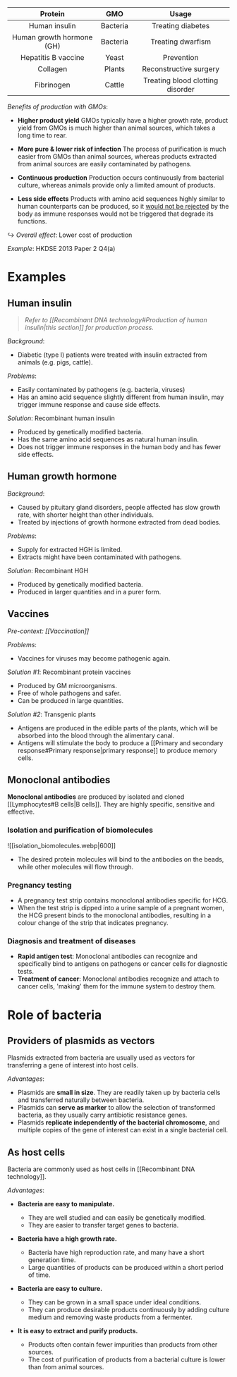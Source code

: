 
| Protein | GMO | Usage |
| :--: | :--: | :--: |
| Human insulin | Bacteria | Treating diabetes |
| Human growth hormone (GH) | Bacteria | Treating dwarfism |
| Hepatitis B vaccine | Yeast | Prevention |
| Collagen | Plants | Reconstructive surgery |
| Fibrinogen | Cattle | Treating blood clotting disorder |

*Benefits of production with GMOs*:
- **Higher product yield**
  GMOs typically have a <span class="hi-green">higher growth rate</span>, product yield from GMOs is much higher than animal sources, which takes a long time to rear.

- **More pure & lower risk of infection**
  The <span class="hi-green">process of purification is much easier</span> from GMOs than animal sources, whereas products extracted from animal sources are easily contaminated by pathogens.

- **Continuous production**
  Production <span class="hi-green">occurs continuously</span> from bacterial culture, whereas animals provide only a limited amount of products.

- **Less side effects**
  Products with <span class="hi-green">amino acid sequences highly similar</span> to human counterparts can be produced, so it <u>would not be rejected</u> by the body as <span class="hi-orange">immune responses</span> would not be triggered that degrade its functions.

↪ *Overall effect*: Lower cost of production

*Example*: HKDSE 2013 Paper 2 Q4(a)

# Examples
## Human insulin
> *Refer to [[Recombinant DNA technology#Production of human insulin|this section]] for production process.*

*Background*:
- Diabetic (type I) patients were treated with <span class="hi-green">insulin extracted</span> from animals (e.g. pigs, cattle).

*Problems*:
- Easily <span class="hi-green">contaminated</span> by pathogens (e.g. bacteria, viruses)
- Has an <span class="hi-green">amino acid sequence slightly different</span> from human insulin, may <span class="hi-green">trigger immune response</span> and cause side effects.

*Solution*: <span class="hi-blue">Recombinant human insulin</span>
- Produced by genetically modified bacteria.
- Has the same amino acid sequences as natural human insulin.
- Does not trigger immune responses in the human body and has fewer side effects.

## Human growth hormone
*Background*:
- Caused by <span class="hi-blue">pituitary gland disorders</span>, people affected has slow growth rate, with shorter height than other individuals.
- Treated by injections of growth hormone extracted from dead bodies.

*Problems*:
- Supply for extracted HGH is <span class="hi-green">limited</span>.
- Extracts might have been contaminated with pathogens.

*Solution*: <span class="hi-blue">Recombinant HGH</span>
- Produced by genetically modified bacteria.
- Produced in larger quantities and in a purer form.

## Vaccines
*Pre-context: [[Vaccination]]*

*Problems*:
- Vaccines for viruses may become pathogenic again.

*Solution \#1*: <span class="hi-blue">Recombinant protein vaccines</span>
- Produced by GM microorganisms.
- Free of whole pathogens and safer.
- Can be produced in large quantities.

*Solution \#2*: <span class="hi-blue">Transgenic plants</span>
- Antigens are produced in the edible parts of the plants, which will be absorbed into the blood through the alimentary canal.
- Antigens will stimulate the body to produce a [[Primary and secondary response#Primary response|primary response]] to produce memory cells.

## Monoclonal antibodies
**Monoclonal antibodies** are produced by isolated and cloned [[Lymphocytes#B cells|B cells]]. They are highly specific, sensitive and effective.

### Isolation and purification of biomolecules
![[isolation_biomolecules.webp|600]]

- The desired protein molecules will <span class="hi-green">bind to the antibodies on the beads</span>, while other molecules will flow through.

### Pregnancy testing
- A pregnancy test strip contains <span class="hi-blue">monoclonal antibodies specific for HCG</span>.
- When the test strip is dipped into a <span class="hi-green">urine sample</span> of a pregnant women, the HCG present binds to the monoclonal antibodies, resulting in a colour change of the strip that indicates pregnancy.

### Diagnosis and treatment of diseases
- **Rapid antigen test**: Monoclonal antibodies can recognize and specifically bind to antigens on pathogens or cancer cells for diagnostic tests.
- **Treatment of cancer**: Monoclonal antibodies recognize and attach to cancer cells, <span class="hi-blue">'making'</span> them for the immune system to destroy them.

# Role of bacteria
## Providers of plasmids as vectors
Plasmids extracted from bacteria are usually <span class="hi-green">used as vectors for transferring a gene of interest</span> into host cells.

*Advantages*:
- Plasmids are **small in size**. They are <span class="hi-green">readily taken up</span> by bacteria cells and <span class="hi-green">transferred naturally</span> between bacteria.
- Plasmids can **serve as marker** to allow the selection of transformed bacteria, as they usually <span class="hi-green">carry antibiotic resistance genes</span>.
- Plasmids **replicate independently of the bacterial chromosome**, and <span class="hi-green">multiple copies</span> of the gene of interest can exist in a single bacterial cell.

## As host cells
Bacteria are commonly used as <span class="hi-blue">host cells</span> in [[Recombinant DNA technology]].

*Advantages*:
- **Bacteria are easy to manipulate.**
	- They are well studied and can easily be genetically modified.
	- They are easier to transfer target genes to bacteria.

- **Bacteria have a high growth rate.**
	- Bacteria have high reproduction rate, and many have a <span class="hi-green">short generation time</span>.
	- Large quantities of products can be produced within a short period of time.

- **Bacteria are easy to culture.**
	- They can be <span class="hi-green">grown in a small space</span> under ideal conditions.
	- They can produce desirable products continuously by adding culture medium and removing waste products from a fermenter.

- **It is easy to extract and purify products.**
	- Products often contain fewer impurities than products from other sources.
	- The <span class="hi-green">cost</span> of purification of products from a bacterial culture is <span class="hi-green">lower</span> than from animal sources.
